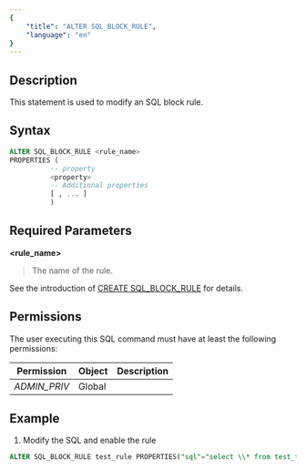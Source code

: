 ```yaml
---
{
    "title": "ALTER SQL_BLOCK_RULE",
    "language": "en"
}
---
```


<!--
Licensed to the Apache Software Foundation (ASF) under one
or more contributor license agreements.  See the NOTICE file
distributed with this work for additional information
regarding copyright ownership.  The ASF licenses this file
to you under the Apache License, Version 2.0 (the
"License"); you may not use this file except in compliance
with the License.  You may obtain a copy of the License at

  http://www.apache.org/licenses/LICENSE-2.0

Unless required by applicable law or agreed to in writing,
software distributed under the License is distributed on an
"AS IS" BASIS, WITHOUT WARRANTIES OR CONDITIONS OF ANY
KIND, either express or implied.  See the License for the
specific language governing permissions and limitations
under the License.
-->




## Description

This statement is used to modify an SQL block rule.

## Syntax


```sql
ALTER SQL_BLOCK_RULE <rule_name>
PROPERTIES (
          -- property
          <property>
          -- Additional properties
          [ , ... ]
          ) 
```

## Required Parameters

**<rule_name>**

> The name of the rule.

**<property>**

See the introduction of [CREATE SQL_BLOCK_RULE](../data-governance/CREATE-SQL_BLOCK_RULE.md) for details.

## Permissions

The user executing this SQL command must have at least the following permissions:

| Permission   | Object | Description |
| ------------ | ------ | ----------- |
| *ADMIN_PRIV* | Global |             |

## Example

1. Modify the SQL and enable the rule


  ```sql
  ALTER SQL_BLOCK_RULE test_rule PROPERTIES("sql"="select \\* from test_table","enable"="true")
  ```
